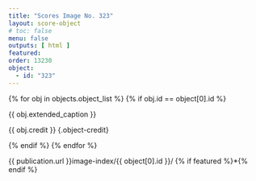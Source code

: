 ```yaml
---
title: "Scores Image No. 323"
layout: score-object
# toc: false
menu: false
outputs: [ html ]
featured: 
order: 13230
object:
  - id: "323"
---
```


{% for obj in objects.object_list %}
{% if obj.id == object[0].id %}

{{ obj.extended_caption }}

{{ obj.credit }} {.object-credit}

{% endif %}
{% endfor %}

<div class="object-credit object-url is-print-only">

{{ publication.url }}image-index/{{ object[0].id }}/ {% if featured %}*{% endif %}

</div>
